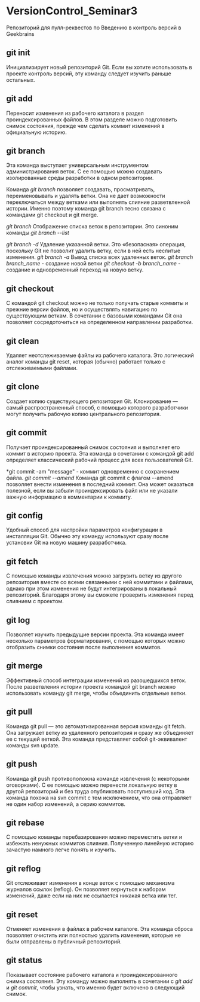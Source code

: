 # VersionControl_Seminar3
Репозиторий для пулл-реквестов по Введению в контроль версий в Geekbrains

## git init
Инициализирует новый репозиторий Git. Если вы хотите использовать в проекте контроль версий, эту команду следует изучить раньше остальных.
## git add
Переносит изменения из рабочего каталога в раздел проиндексированных файлов. В этом разделе можно подготовить снимок состояния, прежде чем сделать коммит изменений в официальную историю.

## git branch
Эта команда выступает универсальным инструментом администрирования веток. С ее помощью можно создавать изолированные среды разработки в одном репозитории.

Команда *git branch* позволяет создавать, просматривать, переименовывать и удалять ветки. Она не дает возможности переключаться между ветками или выполнять слияние разветвленной истории. Именно поэтому команда git branch тесно связана с командами git checkout и git merge.

*git branch*
Отображение списка веток в репозитории. Это синоним команды *git branch --list*

*git branch -d <branch>*
Удаление указанной ветки. Это «безопасная» операция, поскольку Git не позволит удалить ветку, если в ней есть неслитые изменения.
*git branch -a*
Вывод списка всех удаленных веток.
*git branch branch_name* -  создание новой ветки
*git checkout -b branch_name* - создание и одновременный переход на новую ветку.
## git checkout
С командой git checkout можно не только получать старые коммиты и прежние версии файлов, но и осуществлять навигацию по существующим веткам. В сочетании с базовыми командами Git она позволяет сосредоточиться на определенном направлении разработки.

## git clean
Удаляет неотслеживаемые файлы из рабочего каталога. Это логический аналог команды git reset, которая (обычно) работает только с отслеживаемыми файлами.

## git clone
Создает копию существующего репозитория Git. Клонирование — самый распространенный способ, с помощью которого разработчики могут получить рабочую копию центрального репозитория.

## git commit
Получает проиндексированный снимок состояния и выполняет его коммит в историю проекта. Эта команда в сочетании с командой git add определяет классический рабочий процесс для всех пользователей Git.

*git commit -am "message" - коммит одновременно с сохранением файла.
*git commit --amend*
Команда git commit с флагом --amend позволяет внести изменения в последний коммит. Она может оказаться полезной, если вы забыли проиндексировать файл или не указали важную информацию в комментарии к коммиту.

## git config
Удобный способ для настройки параметров конфигурации в инсталляции Git. Обычно эту команду используют сразу после установки Git на новую машину разработчика.

## git fetch
С помощью команды извлечения можно загрузить ветку из другого репозитория вместе со всеми связанными с ней коммитами и файлами, однако при этом изменения не будут интегрированы в локальный репозиторий. Благодаря этому вы сможете проверить изменения перед слиянием с проектом.

## git log
Позволяет изучить предыдущие версии проекта. Эта команда имеет несколько параметров форматирования, с помощью которых можно отобразить снимки состояния после выполнения коммитов.

## git merge
Эффективный способ интеграции изменений из разошедшихся веток. После разветвления истории проекта командой git branch можно использовать команду git merge, чтобы объединить отдельные ветки.

## git pull
Команда git pull — это автоматизированная версия команды git fetch. Она загружает ветку из удаленного репозитория и сразу же объединяет ее с текущей веткой. Эта команда представляет собой git-эквивалент команды svn update.

## git push
Команда git push противоположна команде извлечения (с некоторыми оговорками). С ее помощью можно перенести локальную ветку в другой репозиторий и без труда опубликовать поступивший код. Эта команда похожа на svn commit с тем исключением, что она отправляет не один набор изменений, а серию коммитов.
## git rebase
С помощью команды перебазирования можно переместить ветки и избежать ненужных коммитов слияния. Полученную линейную историю зачастую намного легче понять и изучить.

## git reflog
Git отслеживает изменения в конце веток с помощью механизма журналов ссылок (reflog). Он позволяет вернуться к наборам изменений, даже если на них не ссылается никакая ветка или тег.

## git reset
Отменяет изменения в файлах в рабочем каталоге. Эта команда сброса позволяет очистить или полностью удалить изменения, которые не были отправлены в публичный репозиторий.

## git status
Показывает состояние рабочего каталога и проиндексированного снимка состояния. Эту команду можно выполнять в сочетании с *git add* и *git commit*, чтобы узнать, что именно будет включено в следующий снимок.


